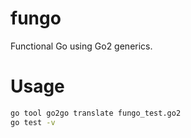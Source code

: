 # fungo

Functional Go using Go2 generics.

# Usage

```sh
go tool go2go translate fungo_test.go2
go test -v
```
